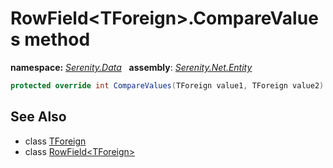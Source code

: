 # RowField&lt;TForeign&gt;.CompareValues method
**namespace:** *[Serenity.Data](../../README.md#serenity.data-namespace)*   **assembly**: *[Serenity.Net.Entity](../../README.md)*

```csharp
protected override int CompareValues(TForeign value1, TForeign value2)
```

## See Also

* class [TForeign](../Serenity.Net.Entity/../RowField-1.TForeign.md)
* class [RowField&lt;TForeign&gt;](../RowField-1.md)